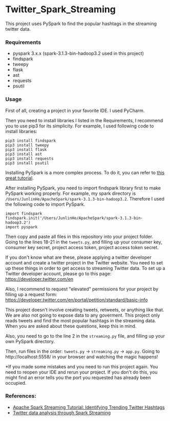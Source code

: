# Twitter_Spark_Streaming
This project uses PySpark to find the popular hashtags in the streaming twitter data.

### Requirements
- pyspark 3.x.x (spark-3.1.3-bin-hadoop3.2 used in this project)
- findspark
- tweepy
- flask
- ast
- requests
- psutil

### Usage
First of all, creating a project in your favorite IDE. I used PyCharm.

Then you need to install libraries I listed in the Requirements, I recommend you to use pip3 for its simplicity. For example, I used following code to install libraries:
```
pip3 install findspark
pip3 install tweepy
pip3 install flask
pip3 install ast
pip3 install requests
pip3 install psutil
```

Installing PySpark is a more complex process. To do it, you can refer to [this great tutorial](https://sundog-education.com/spark-streaming/).

After installing PySpark, you need to import findspark library first to make PySpark working properly. For example, my spark directory is `/Users/JunlinHe/ApacheSpark/spark-3.1.3-bin-hadoop3.2`. Therefore I used the following code to import PySpark.
```
import findspark
findspark.init('/Users/JunlinHe/ApacheSpark/spark-3.1.3-bin-hadoop3.2')
import pyspark
```

Then copy and paste all files in this repository into your project folder. Going to the lines 18-21 in the `tweets.py`, and filling up your consumer key, consumer key secret, project access token, project access token secret. 

If you don't know what are these, please applying a twitter developer account and create a twitter project in the Twitter website. You need to set up these things in order to get access to streaming Twitter data. To set up a Twitter developer account, please go to this page:
https://developer.twitter.com/en

Also, I recommend to request "elevated" permissions for your project by filling up a request form:
https://developer.twitter.com/en/portal/petition/standard/basic-info

This project doesn't involve creating tweets, retweets, or anything like that. We are also not going to expose data to any goverment. This project only reads tweets and find the most popular hashtags in the streaming data. When you are asked about these questions, keep this in mind.

Also, you need to go to the line 2 in the `streaming.py` file, and filling up your own PySpark directory.

Then, run files in the order: `tweets.py` -> `streaming.py` -> `app.py`.
Going to http://localhost:5558/ in your browser and watching the magic happens!

*If you made some mistakes and you need to run this project again. You need to reopen your IDE and rerun your project. If you don't do this, you might find an error tells you the port you requested has already been occupied.

### References:
- [Apache Spark Streaming Tutorial: Identifying Trending Twitter Hashtags](https://www.toptal.com/apache/apache-spark-streaming-twitter)
- [Twitter data analysis through Spark Streaming](https://pgirish.github.io/spark-project/index.html)

